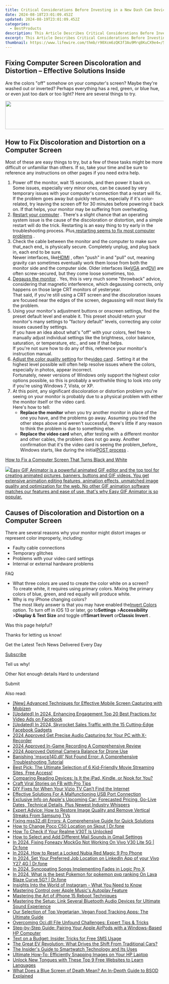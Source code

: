```yaml
---
title: Critical Considerations Before Investing in a New Dash Cam Device
date: 2024-08-18T23:01:09.452Z
updated: 2024-08-19T23:01:09.452Z
categories:
  - BestProducts
description: This Article Describes Critical Considerations Before Investing in a New Dash Cam Device
excerpt: This Article Describes Critical Considerations Before Investing in a New Dash Cam Device
thumbnail: https://www.lifewire.com/thmb/r90Xcm6zQK3f3Au9Mrq8KuCX9e4=/540x405/filters:no_upscale():max_bytes(150000):strip_icc():format(webp)/1LW4062264-InCar6-1500-5b803f8ec9e77c0025d3f4de.jpg
---
```


## Fixing Computer Screen Discoloration and Distortion – Effective Solutions Inside
 Are the colors "off" somehow on your computer's screen? Maybe they're washed out or inverted? Perhaps everything has a red, green, or blue hue, or even just too dark or too light? Here are several things to try.

<!-- affiliate ads begin -->
<a href="https://arkmc.pxf.io/c/5597632/427477/5172" target="_top" id="427477"><img src="//a.impactradius-go.com/display-ad/5172-427477" border="0" alt="" width="728" height="90"/></a><img height="0" width="0" src="https://arkmc.pxf.io/i/5597632/427477/5172" style="position:absolute;visibility:hidden;" border="0" />
<!-- affiliate ads end -->
## How to Fix Discoloration and Distortion on a Computer Screen

 Most of these are easy things to try, but a few of these tasks might be more difficult or unfamiliar than others. If so, take your time and be sure to reference any instructions on other pages if you need extra help.

1. Power off the monitor, wait 15 seconds, and then power it back on. Some issues, especially very minor ones, can be caused by very temporary issues with your computer's connection that a restart will fix.  
 If the problem goes away but quickly returns, especially if it's color-related, try leaving the screen off for 30 minutes before powering it back on. If that helps, your monitor may be suffering from overheating.
2. [Restart your computer](https://www.lifewire.com/how-to-reboot-a-computer-2624568) . There's a slight chance that an operating system issue is the cause of the discoloration or distortion, and a simple restart will do the trick. Restarting is an easy thing to try early in the troubleshooting process. Plus,[restarting seems to fix most computer problems](https://www.lifewire.com/why-does-restarting-seem-to-fix-most-computer-problems-2624569) .
3. Check the cable between the monitor and the computer to make sure that_each end_ is physically secure. Completely unplug, and plug back in, each end to be sure.  
 Newer interfaces, like[HDMI](https://www.lifewire.com/hdmi-facts-high-definition-multimedia-interface-1847337) , often "push" in and "pull" out, meaning gravity can sometimes eventually work them loose from both the monitor side and the computer side. Older interfaces like[VGA](https://www.lifewire.com/what-is-vga-2626027) and[DVI](https://www.lifewire.com/understanding-dvi-connections-1846905) are often screw-secured, but they come loose sometimes, too.
4. [Degauss the monitor](https://www.lifewire.com/how-to-degauss-a-computer-monitor-2624487) . Yes, this is very much some "throwback" advice, considering that magnetic interference, which degaussing corrects, only happens on those large CRT monitors of yesteryear.  
 That said, if you're still using a CRT screen and the discoloration issues are focused near the edges of the screen, degaussing will most likely fix the problem.
5. Using your monitor's adjustment buttons or onscreen settings, find the preset default level and enable it. This preset should return your monitor's many settings to "factory default" levels, correcting any color issues caused by settings.  
 If you have an idea about what's "off" with your colors, feel free to manually adjust individual settings like the brightness, color balance, saturation, or temperature, etc., and see if that helps.  
 If you're not sure how to do any of this, reference your monitor's instruction manual.
6. [Adjust the color quality setting](https://www.lifewire.com/how-to-adjust-the-color-quality-setting-in-windows-2626206) for the[video card](https://www.lifewire.com/what-is-a-video-card-2618161) . Setting it at the highest level possible will often help resolve issues where the colors, especially in photos, appear incorrect.  
 Fortunately, newer versions of Windows only support the highest color options possible, so this is probably a worthwhile thing to look into only if you're using Windows 7, Vista, or XP.
7. At this point, any significant discoloration or distortion problem you're seeing on your monitor is probably due to a physical problem with either the monitor itself or the video card.  
 Here's how to tell:  
   * **Replace the monitor** when you try another monitor in place of the one you have, and the problems go away. Assuming you tried the other steps above and weren't successful, there's little if any reason to think the problem is due to something else.  
   * **Replace the video card** when, after testing with a different monitor and other cables, the problem does not go away. Another confirmation that it's the video card is seeing the problem_before_ Windows starts, like during the initial[POST process](https://www.lifewire.com/what-is-post-2625953) .

[How to Fix a Computer Screen That Turns Black and White](https://www.lifewire.com/fix-when-your-computer-screen-turns-black-and-white-5211740)

<!-- affiliate ads begin -->
<a href="https://secure.2checkout.com/order/checkout.php?PRODS=174416&QTY=1&AFFILIATE=108875&CART=1"><img src="https://www.easygifanimator.net/images/gif-animator.png" border="0">Easy GIF Animator is a powerful animated GIF editor and the top tool for creating animated pictures, banners, buttons and GIF videos. You get extensive animation editing features, animation effects, unmatched image quality and optimization for the web. No other GIF animation software matches our features and ease of use, that's why Easy GIF Animator is so popular.</a>
<!-- affiliate ads end -->
## Causes of Discoloration and Distortion on a Computer Screen

 There are several reasons why your monitor might distort images or represent color improperly, including:

* Faulty cable connections
* Temporary glitches
* Problems with your video card settings
* Internal or external hardware problems

 FAQ

* What three colors are used to create the color white on a screen?  
 To create white, it requires using primary colors. Mixing the primary colors of blue, green, and red equally will produce white.
* Why is my iPhone changing colors?  
 The most likely answer is that you may have enabled the[Invert Colors](https://www.lifewire.com/how-to-invert-colors-on-iphone-4154078) option. To turn off in iOS 13 or later, go to**Settings** \>**Accessibility** \>**Display & Text Size** and toggle off**Smart Invert** or**Classic Invert** .

Was this page helpful?

Thanks for letting us know!

 Get the Latest Tech News Delivered Every Day

[Subscribe](https://www.lifewire.com/#)

Tell us why!

 Other  Not enough details  Hard to understand

 Submit

<ins class="adsbygoogle"
     style="display:block"
     data-ad-format="autorelaxed"
     data-ad-client="ca-pub-7571918770474297"
     data-ad-slot="1223367746"></ins>



<ins class="adsbygoogle"
     style="display:block"
     data-ad-client="ca-pub-7571918770474297"
     data-ad-slot="8358498916"
     data-ad-format="auto"
     data-full-width-responsive="true"></ins>

<span class="atpl-alsoreadstyle">Also read:</span>
<div><ul>
<li><a href="https://screen-sharing-recording.techidaily.com/new-advanced-techniques-for-effective-mobile-screen-capturing-with-mobizen/"><u>[New] Advanced Techniques for Effective Mobile Screen Capturing with Mobizen</u></a></li>
<li><a href="https://facebook-clips.techidaily.com/updated-in-2024-enhancing-engagement-top-20-best-practices-for-video-ads-on-facebook/"><u>[Updated] In 2024, Enhancing Engagement  Top 20 Best Practices for Video Ads on Facebook</u></a></li>
<li><a href="https://facebook-videos.techidaily.com/updated-in-2024-skyrocket-sales-traffic-with-the-15-cutting-edge-facebook-gadgets/"><u>[Updated] In 2024, Skyrocket Sales Traffic with the 15 Cutting-Edge Facebook Gadgets</u></a></li>
<li><a href="https://on-screen-recording.techidaily.com/2024-approved-get-precise-audio-capturing-for-your-pc-with-x-recorder/"><u>2024 Approved  Get Precise Audio Capturing for Your PC with X-Recorder</u></a></li>
<li><a href="https://screen-recording.techidaily.com/2024-approved-in-game-recording-a-comprehensive-review/"><u>2024 Approved  In-Game Recording  A Comprehensive Review</u></a></li>
<li><a href="https://fox-access.techidaily.com/2024-approved-optimal-camera-balance-for-drone-use/"><u>2024 Approved  Optimal Camera Balance for Drone Use</u></a></li>
<li><a href="https://tech-renaissance.techidaily.com/banishing-msvcp140dll-not-found-error-a-comprehensive-troubleshooting-tutorial/"><u>Banishing 'msvcp140.dll' Not Found Error: A Comprehensive Troubleshooting Tutorial</u></a></li>
<li><a href="https://tech-renaissance.techidaily.com/best-pick-the-ultimate-selection-of-6-kid-friendly-movie-streaming-sites-free-access/"><u>Best Pick: The Ultimate Selection of 6 Kid-Friendly Movie Streaming Sites, Free Access!</u></a></li>
<li><a href="https://buynow-help.techidaily.com/comparing-reading-devices-is-it-the-ipad-kindle-or-nook-for-you/"><u>Comparing Reading Devices: Is It the iPad, Kindle, or Nook for You?</u></a></li>
<li><a href="https://facebook-video-recording.techidaily.com/craft-viral-stories-on-fb-with-pro-tips/"><u>Craft Viral Stories on FB with Pro Tips</u></a></li>
<li><a href="https://tech-renaissance.techidaily.com/diy-fixes-for-when-your-vizio-tv-cant-find-the-internet/"><u>DIY Fixes for When Your Vizio TV Can’t Find the Internet</u></a></li>
<li><a href="https://tech-renaissance.techidaily.com/effective-solutions-for-a-malfunctioning-usb-port-connection/"><u>Effective Solutions For A Malfunctioning USB Port Connection</u></a></li>
<li><a href="https://tech-renaissance.techidaily.com/exclusive-info-on-apples-upcoming-car-forecasted-pricing-go-live-dates-technical-details-plus-newest-industry-whispers/"><u>Exclusive Info on Apple's Upcoming Car: Forecasted Pricing, Go-Live Dates, Technical Details, Plus Newest Industry Whispers</u></a></li>
<li><a href="https://tech-renaissance.techidaily.com/expert-advice-how-to-restore-image-quality-and-remove-vertical-streaks-from-samsung-tvs/"><u>Expert Advice: How to Restore Image Quality and Remove Vertical Streaks From Samsung TVs</u></a></li>
<li><a href="https://tech-renaissance.techidaily.com/fixing-mss32dll-errors-a-comprehensive-guide-for-quick-solutions/"><u>Fixing mss32.dll Errors: A Comprehensive Guide for Quick Solutions</u></a></li>
<li><a href="https://location-social.techidaily.com/how-to-change-poco-c50-location-on-skout-drfone-by-drfone-virtual-android/"><u>How to Change Poco C50 Location on Skout | Dr.fone</u></a></li>
<li><a href="https://sim-unlock.techidaily.com/how-to-check-if-your-realme-v30t-is-unlocked-by-drfone-android/"><u>How To Check if Your Realme V30T Is Unlocked</u></a></li>
<li><a href="https://tech-renaissance.techidaily.com/how-to-select-and-add-different-mail-sounds-in-gmail-settings/"><u>How to Select and Add Different Mail Sounds in Gmail Settings</u></a></li>
<li><a href="https://review-topics.techidaily.com/in-2024-fixing-foneazy-mockgo-not-working-on-vivo-v30-lite-5g-drfone-by-drfone-virtual-android/"><u>In 2024, Fixing Foneazy MockGo Not Working On Vivo V30 Lite 5G | Dr.fone</u></a></li>
<li><a href="https://easy-unlock-android.techidaily.com/in-2024-how-to-reset-a-locked-nubia-red-magic-9-pro-phone-by-drfone-android/"><u>In 2024, How to Reset a Locked Nubia Red Magic 9 Pro Phone</u></a></li>
<li><a href="https://location-social.techidaily.com/in-2024-set-your-preferred-job-location-on-linkedin-app-of-your-vivo-y27-4g-drfone-by-drfone-virtual-android/"><u>In 2024, Set Your Preferred Job Location on LinkedIn App of your Vivo Y27 4G | Dr.fone</u></a></li>
<li><a href="https://vp-tips.techidaily.com/in-2024-syncopating-songs-implementing-fades-in-logic-pro-x/"><u>In 2024, Syncopating Songs  Implementing Fades in Logic Pro X</u></a></li>
<li><a href="https://android-pokemon-go.techidaily.com/in-2024-what-is-the-best-pokemon-for-pokemon-pvp-ranking-on-lava-blaze-curve-5g-drfone-by-drfone-virtual-android/"><u>In 2024, What is the best Pokemon for pokemon pvp ranking On Lava Blaze Curve 5G? | Dr.fone</u></a></li>
<li><a href="https://tech-renaissance.techidaily.com/insights-into-the-world-of-instagram-what-you-need-to-know/"><u>Insights Into the World of Instagram - What You Need to Know</u></a></li>
<li><a href="https://tech-renaissance.techidaily.com/mastering-control-over-apple-musics-autoplay-feature/"><u>Mastering Control over Apple Music's Autoplay Feature</u></a></li>
<li><a href="https://tech-renaissance.techidaily.com/mastering-the-art-of-iphone-15-reboot-techniques/"><u>Mastering the Art of iPhone 15 Reboot Techniques</u></a></li>
<li><a href="https://tech-renaissance.techidaily.com/mastering-the-setup-link-several-bluetooth-audio-devices-for-ultimate-sound-experience/"><u>Mastering the Setup: Link Several Bluetooth Audio Devices for Ultimate Sound Experience</u></a></li>
<li><a href="https://tech-renaissance.techidaily.com/our-selection-of-top-vegetarian-vegan-food-tracking-apps-the-ultimate-guide/"><u>Our Selection of Top Vegetarian, Vegan Food Tracking Apps: The Ultimate Guide</u></a></li>
<li><a href="https://tech-renaissance.techidaily.com/overcoming-ocidll-file-unfound-challenges-expert-tips-and-tricks/"><u>Overcoming Oci.dll File Unfound Challenges: Expert Tips & Tricks</u></a></li>
<li><a href="https://tech-renaissance.techidaily.com/step-by-step-guide-pairing-your-apple-airpods-with-a-windows-based-hp-computer/"><u>Step-by-Step Guide: Pairing Your Apple AirPods with a Windows-Based HP Computer</u></a></li>
<li><a href="https://tech-renaissance.techidaily.com/text-on-a-budget-insider-tricks-for-free-sms-usage/"><u>Text on a Budget: Insider Tricks for Free SMS Usage</u></a></li>
<li><a href="https://tech-renaissance.techidaily.com/the-great-ev-revolution-what-drives-the-shift-from-traditional-cars/"><u>The Great EV Revolution: What Drives the Shift From Traditional Cars?</u></a></li>
<li><a href="https://tech-renaissance.techidaily.com/the-insiders-guide-to-smartwatch-technology-and-its-uses/"><u>The Insider's Guide to Smartwatch Technology and Its Uses</u></a></li>
<li><a href="https://tech-renaissance.techidaily.com/ultimate-how-to-efficiently-snapping-images-on-your-hp-laptop/"><u>Ultimate How-To: Efficiently Snapping Images on Your HP Laptop</u></a></li>
<li><a href="https://tech-renaissance.techidaily.com/unlock-new-tongues-with-these-top-9-free-websites-to-learn-languages/"><u>Unlock New Tongues with These Top 9 Free Websites to Learn Languages</u></a></li>
<li><a href="https://tech-renaissance.techidaily.com/what-does-a-blue-screen-of-death-mean-an-in-depth-guide-to-bsod-explained/"><u>What Does a Blue Screen of Death Mean? An In-Depth Guide to BSOD Explained</u></a></li>
</ul></div>

